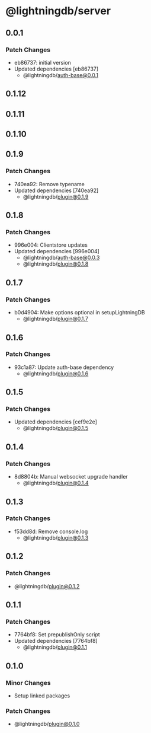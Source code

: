 # @lightningdb/server

## 0.0.1

### Patch Changes

- eb86737: initial version
- Updated dependencies [eb86737]
  - @lightningdb/auth-base@0.0.1

## 0.1.12

## 0.1.11

## 0.1.10

## 0.1.9

### Patch Changes

- 740ea92: Remove typename
- Updated dependencies [740ea92]
  - @lightningdb/plugin@0.1.9

## 0.1.8

### Patch Changes

- 996e004: Clientstore updates
- Updated dependencies [996e004]
  - @lightningdb/auth-base@0.0.3
  - @lightningdb/plugin@0.1.8

## 0.1.7

### Patch Changes

- b0d4904: Make options optional in setupLightningDB
  - @lightningdb/plugin@0.1.7

## 0.1.6

### Patch Changes

- 93c1a87: Update auth-base dependency
  - @lightningdb/plugin@0.1.6

## 0.1.5

### Patch Changes

- Updated dependencies [cef9e2e]
  - @lightningdb/plugin@0.1.5

## 0.1.4

### Patch Changes

- 8d8804b: Manual websocket upgrade handler
  - @lightningdb/plugin@0.1.4

## 0.1.3

### Patch Changes

- f53dd8d: Remove console.log
  - @lightningdb/plugin@0.1.3

## 0.1.2

### Patch Changes

- @lightningdb/plugin@0.1.2

## 0.1.1

### Patch Changes

- 7764bf8: Set prepublishOnly script
- Updated dependencies [7764bf8]
  - @lightningdb/plugin@0.1.1

## 0.1.0

### Minor Changes

- Setup linked packages

### Patch Changes

- @lightningdb/plugin@0.1.0
